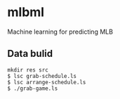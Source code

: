 # mlbml

Machine learning for predicting MLB

## Data bulid

    mkdir res src
    $ lsc grab-schedule.ls
    $ lsc arrange-schedule.ls
    $ ./grab-game.ls

